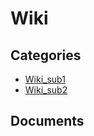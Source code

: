 # Wiki


## Categories
- [Wiki_sub1](./Wiki_sub1/README.md)
- [Wiki_sub2](./Wiki_sub2/README.md)

## Documents
